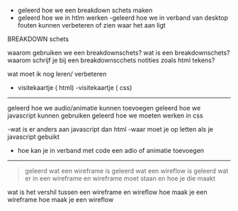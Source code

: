 - geleerd hoe we een breakdown schets maken 
- geleerd hoe we in htlm werken 
-geleerd hoe we in verband van desktop fouten kunnen verbeteren of zien waar het aan ligt 


BREAKDOWN schets

waarom gebruiken we een breakdownschets?
wat is een breakdownschets?
waarom schrijf je bij een breakdownscchets notities zoals html tekens?

wat moet ik nog leren/ verbeteren 
- visitekaartje ( html)
-visitekaartje ( css)
--------

geleerd hoe we audio/animatie kunnen toevoegen
geleerd hoe we javascript kunnen gebruiken
geleerd hoe we moeten werken in css

-wat is er anders aan javascript dan html
-waar moet je op letten als je javascript gebuikt
- hoe kan je in verband met code een adio of animatie toevoegen 

-----

>geleerd wat een wireframe is
> geleerd wat een wireflow is
>geleerd wat er in een wireframe en wireframe moet staan en hoe je die maakt


wat is het vershil tussen een wireframe en wireflow
hoe maak je een wireframe
hoe maak je een wireflow 


